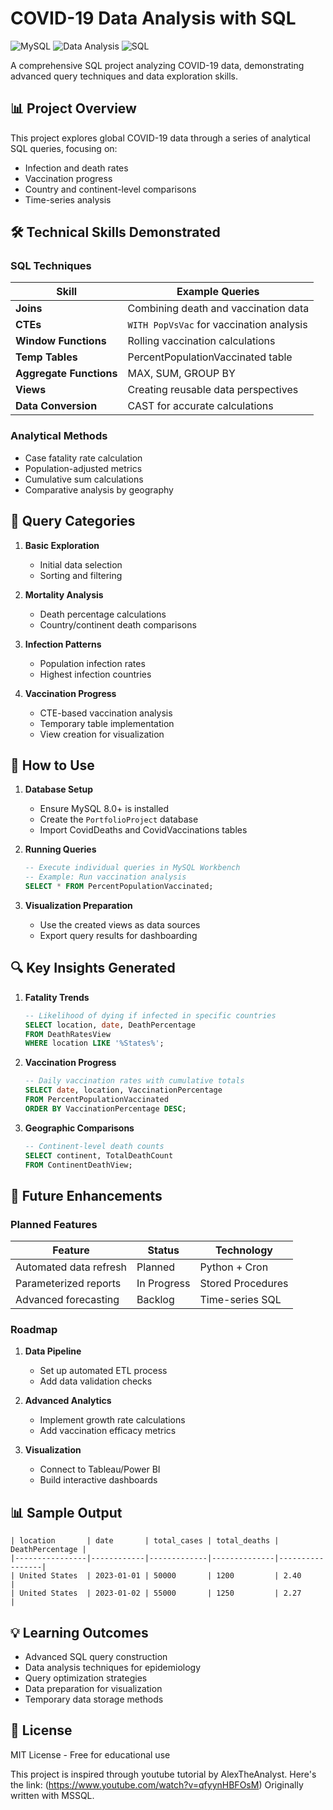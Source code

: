 # COVID-19 Data Analysis with SQL

![MySQL](https://img.shields.io/badge/MySQL-8.0+-blue)
![Data Analysis](https://img.shields.io/badge/Data-Analysis-brightgreen)
![SQL](https://img.shields.io/badge/SQL-Advanced-orange)

A comprehensive SQL project analyzing COVID-19 data, demonstrating advanced query techniques and data exploration skills.

## 📊 Project Overview

This project explores global COVID-19 data through a series of analytical SQL queries, focusing on:
- Infection and death rates
- Vaccination progress
- Country and continent-level comparisons
- Time-series analysis

## 🛠️ Technical Skills Demonstrated

### SQL Techniques
| Skill | Example Queries |
|-------|-----------------|
| **Joins** | Combining death and vaccination data |
| **CTEs** | `WITH PopVsVac` for vaccination analysis |
| **Window Functions** | Rolling vaccination calculations |
| **Temp Tables** | PercentPopulationVaccinated table |
| **Aggregate Functions** | MAX, SUM, GROUP BY |
| **Views** | Creating reusable data perspectives |
| **Data Conversion** | CAST for accurate calculations |

### Analytical Methods
- Case fatality rate calculation
- Population-adjusted metrics
- Cumulative sum calculations
- Comparative analysis by geography

## 📂 Query Categories

1. **Basic Exploration**
   - Initial data selection
   - Sorting and filtering

2. **Mortality Analysis**
   - Death percentage calculations
   - Country/continent death comparisons

3. **Infection Patterns**
   - Population infection rates
   - Highest infection countries

4. **Vaccination Progress**
   - CTE-based vaccination analysis
   - Temporary table implementation
   - View creation for visualization

## 🚀 How to Use

1. **Database Setup**
   - Ensure MySQL 8.0+ is installed
   - Create the `PortfolioProject` database
   - Import CovidDeaths and CovidVaccinations tables

2. **Running Queries**
   ```sql
   -- Execute individual queries in MySQL Workbench
   -- Example: Run vaccination analysis
   SELECT * FROM PercentPopulationVaccinated;
   ```

3. **Visualization Preparation**
   - Use the created views as data sources
   - Export query results for dashboarding

## 🔍 Key Insights Generated

1. **Fatality Trends**
   ```sql
   -- Likelihood of dying if infected in specific countries
   SELECT location, date, DeathPercentage 
   FROM DeathRatesView
   WHERE location LIKE '%States%';
   ```

2. **Vaccination Progress**
   ```sql
   -- Daily vaccination rates with cumulative totals
   SELECT date, location, VaccinationPercentage
   FROM PercentPopulationVaccinated
   ORDER BY VaccinationPercentage DESC;
   ```

3. **Geographic Comparisons**
   ```sql
   -- Continent-level death counts
   SELECT continent, TotalDeathCount
   FROM ContinentDeathView;
   ```

## 🔮 Future Enhancements

### Planned Features
| Feature | Status | Technology |
|---------|--------|------------|
| Automated data refresh | Planned | Python + Cron |
| Parameterized reports | In Progress | Stored Procedures |
| Advanced forecasting | Backlog | Time-series SQL |

### Roadmap
1. **Data Pipeline**
   - Set up automated ETL process
   - Add data validation checks

2. **Advanced Analytics**
   - Implement growth rate calculations
   - Add vaccination efficacy metrics

3. **Visualization**
   - Connect to Tableau/Power BI
   - Build interactive dashboards

## 📊 Sample Output

```plaintext
| location       | date       | total_cases | total_deaths | DeathPercentage |
|----------------|------------|-------------|--------------|-----------------|
| United States  | 2023-01-01 | 50000       | 1200         | 2.40            |
| United States  | 2023-01-02 | 55000       | 1250         | 2.27            |
```

## 💡 Learning Outcomes

- Advanced SQL query construction
- Data analysis techniques for epidemiology
- Query optimization strategies
- Data preparation for visualization
- Temporary data storage methods

## 📄 License

MIT License - Free for educational use

This project is inspired through youtube tutorial by AlexTheAnalyst. Here's the link: (https://www.youtube.com/watch?v=qfyynHBFOsM)
Originally written with MSSQL.
